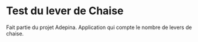 # Test du lever de Chaise

Fait partie du projet Adepina. Application qui compte le nombre de levers de chaise.

